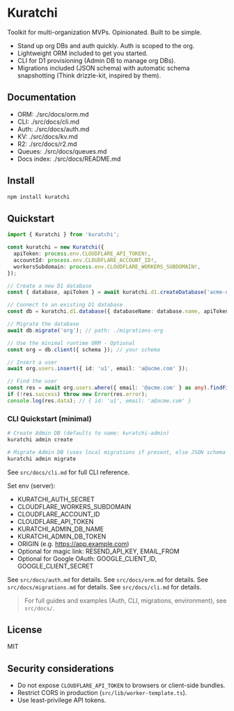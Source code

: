 # Kuratchi

Toolkit for multi-organization MVPs. Opinionated. Built to be simple.

- Stand up org DBs and auth quickly. Auth is scoped to the org.
- Lightweight ORM included to get you started.
- CLI for D1 provisioning (Admin DB to manage org DBs).
- Migrations included (JSON schema) with automatic schema snapshotting (Think drizzle-kit, inspired by them).

## Documentation

- ORM: ./src/docs/orm.md
- CLI: ./src/docs/cli.md
- Auth: ./src/docs/auth.md
- KV: ./src/docs/kv.md
- R2: ./src/docs/r2.md
- Queues: ./src/docs/queues.md
- Docs index: ./src/docs/README.md

## Install

```sh
npm install kuratchi
```

## Quickstart

```ts
import { Kuratchi } from 'kuratchi';

const kuratchi = new Kuratchi({
  apiToken: process.env.CLOUDFLARE_API_TOKEN!,
  accountId: process.env.CLOUDFLARE_ACCOUNT_ID!,
  workersSubdomain: process.env.CLOUDFLARE_WORKERS_SUBDOMAIN!,
});

// Create a new D1 database
const { database, apiToken } = await kuratchi.d1.createDatabase('acme-org');

// Connect to an existing D1 database
const db = kuratchi.d1.database({ databaseName: database.name, apiToken });

// Migrate the database
await db.migrate('org'); // path: ./migrations-org

// Use the minimal runtime ORM - Optional
const org = db.client({ schema }); // your schema

// Insert a user
await org.users.insert({ id: 'u1', email: 'a@acme.com' });

// Find the user
const res = await org.users.where({ email: '@acme.com' } as any).findFirst();
if (!res.success) throw new Error(res.error);
console.log(res.data); // { id: 'u1', email: 'a@acme.com' }
```

### CLI Quickstart (minimal)

```sh
# Create Admin DB (defaults to name: kuratchi-admin)
kuratchi admin create

# Migrate Admin DB (uses local migrations if present, else JSON schema fallback)
kuratchi admin migrate
```

See `src/docs/cli.md` for full CLI reference.

Set env (server):
- KURATCHI_AUTH_SECRET
- CLOUDFLARE_WORKERS_SUBDOMAIN
- CLOUDFLARE_ACCOUNT_ID
- CLOUDFLARE_API_TOKEN
- KURATCHI_ADMIN_DB_NAME
- KURATCHI_ADMIN_DB_TOKEN
- ORIGIN (e.g. https://app.example.com)
- Optional for magic link: RESEND_API_KEY, EMAIL_FROM
- Optional for Google OAuth: GOOGLE_CLIENT_ID, GOOGLE_CLIENT_SECRET

See `src/docs/auth.md` for details.
See `src/docs/orm.md` for details.
See `src/docs/migrations.md` for details.
See `src/docs/cli.md` for details.

> For full guides and examples (Auth, CLI, migrations, environment), see `src/docs/`.

## License

MIT

## Security considerations

- Do not expose `CLOUDFLARE_API_TOKEN` to browsers or client-side bundles.
- Restrict CORS in production (`src/lib/worker-template.ts`).
- Use least-privilege API tokens.
